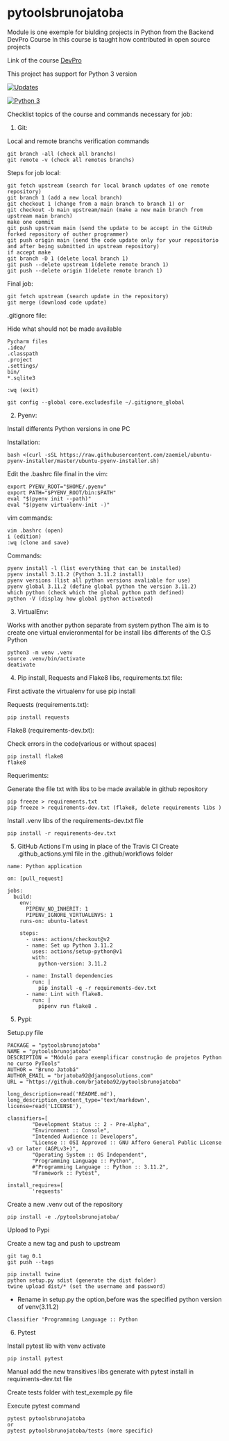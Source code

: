 # pytoolsbrunojatoba
Module is one exemple for biulding projects in Python from the Backend DevPro Course
In this course is taught how contributed in open source projects 

Link of the course [DevPro](https://plataforma.dev.pro.br/)

This project has support for Python 3 version

[![Updates](https://pyup.io/repos/github/brjatoba92/pytoolsbrunojatoba/shield.svg)](https://pyup.io/repos/github/brjatoba92/pytoolsbrunojatoba/)

[![Python 3](https://pyup.io/repos/github/brjatoba92/pytoolsbrunojatoba/python-3-shield.svg)](https://pyup.io/repos/github/brjatoba92/pytoolsbrunojatoba/)

Checklist topics of the course and commands necessary for job:

1. Git:

Local and remote branchs verification commands
``` console
git branch -all (check all branchs)
git remote -v (check all remotes branchs)
```

Steps for job local:

``` console
git fetch upstream (search for local branch updates of one remote repository)
git branch 1 (add a new local branch)
git checkout 1 (change from a main branch to branch 1) or
git checkout -b main upstream/main (make a new main branch from upstream main branch)
make one commit
git push upstream main (send the update to be accept in the GitHub forked repository of outher programmer)
git push origin main (send the code update only for your repositorio and after being submitted in upstream repository)
if accept make
git branch -D 1 (delete local branch 1)
git push --delete upstream 1(delete remote branch 1)
git push --delete origin 1(delete remote branch 1)
```

Final job:

```console
git fetch upstream (search update in the repository)
git merge (download code update)
```

.gitignore file:

Hide what should not be made available

```console
Pycharm files
.idea/
.classpath
.project
.settings/
bin/
*.sqlite3
```

```console
:wq (exit)
```

```console
git config --global core.excludesfile ~/.gitignore_global
```

2. Pyenv:

Install differents Python versions in one PC

Installation:

```console
bash <(curl -sSL https://raw.githubusercontent.com/zaemiel/ubuntu-pyenv-installer/master/ubuntu-pyenv-installer.sh) 
```

Edit the .bashrc file final in the vim: 

```console
export PYENV_ROOT="$HOME/.pyenv"
export PATH="$PYENV_ROOT/bin:$PATH"
eval "$(pyenv init --path)"
eval "$(pyenv virtualenv-init -)"
```

vim commands:

```console
vim .bashrc (open)
i (edition)
:wq (clone and save)
```

Commands:

```console
pyenv install -l (list everything that can be installed)
pyenv install 3.11.2 (Python 3.11.2 install)
pyenv versions (list all python versions avaliable for use)
pyenv global 3.11.2 (define global python the version 3.11.2)
which python (check which the global python path defined)
python -V (display how global python activated)
```


3. VirtualEnv:

Works with another python separate from system python
The aim is to create one virtual envieronmental for be install libs differents of the O.S Python

```console
python3 -m venv .venv
source .venv/bin/activate
deativate
```


4. Pip install, Requests and Flake8 libs, requirements.txt file:

First activate the virtualenv for use pip install

Requests (requirements.txt):

```console
pip install requests
```

Flake8 (requirements-dev.txt):

Check errors in the code(various or without spaces)

```console
pip install flake8
flake8
```

Requeriments:

Generate the file txt with libs to be made available in github repository 

```console
pip freeze > requirements.txt
pip freeze > requirements-dev.txt (flake8, delete requirements libs )
```

Install .venv libs of the requirements-dev.txt file

```console
pip install -r requirements-dev.txt
```

5. GitHub Actions
I'm using in place of the Travis CI
Create .github_actions.yml file in the .github/workflows folder
```console
name: Python application

on: [pull_request]

jobs:
  build:
    env:
      PIPENV_NO_INHERIT: 1
      PIPENV_IGNORE_VIRTUALENVS: 1
    runs-on: ubuntu-latest

    steps:
      - uses: actions/checkout@v2
      - name: Set up Python 3.11.2
        uses: actions/setup-python@v1
        with:
          python-version: 3.11.2

      - name: Install dependencies
        run: |
          pip install -q -r requirements-dev.txt
      - name: Lint with flake8.
        run: |
          pipenv run flake8 .
```

5. Pypi:

Setup.py file
```console
PACKAGE = "pytoolsbrunojatoba"
NAME = "pytoolsbrunojatoba"
DESCRIPTION = "Módulo para exemplificar construção de projetos Python no curso PyTools"
AUTHOR = "Bruno Jatobá"
AUTHOR_EMAIL = "brjatoba92@djangosolutions.com"
URL = "https://github.com/brjatoba92/pytoolsbrunojatoba"
```

```console
long_description=read('README.md'),
long_description_content_type='text/markdown',
license=read('LICENSE'),
```

```console
classifiers=[
        "Development Status :: 2 - Pre-Alpha",
        "Environment :: Console",
        "Intended Audience :: Developers",
        "License :: OSI Approved :: GNU Affero General Public License v3 or later (AGPLv3+)",
        "Operating System :: OS Independent",
        "Programming Language :: Python",
        #"Programming Language :: Python :: 3.11.2",
        "Framework :: Pytest",
```

```console
install_requires=[
        'requests'
```
Create a new .venv out of the repository
```console
pip install -e ./pytoolsbrunojatoba/
```

Upload to Pypi

Create a new tag and push to upstream
```console
git tag 0.1
git push --tags
```

```console
pip install twine
python setup.py sdist (generate the dist folder)
twine upload dist/* (set the username and password)
```
- Rename in setup.py the option,before was the specified python version of venv(3.11.2)
```console
Classifier 'Programming Language :: Python
```

6. Pytest

Install pytest lib with venv activate
```console
pip install pytest
```

Manual add the new transitives libs generate with pytest install in requiments-dev.txt file

Create tests folder with test_exemple.py file

Execute pytest command
```console
pytest pytoolsbrunojatoba 
or 
pytest pytoolsbrunojatoba/tests (more specific)
```
